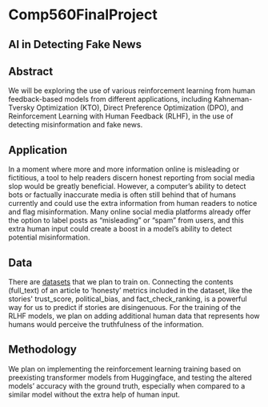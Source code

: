 # Comp560FinalProject
## AI in Detecting Fake News 

## Abstract 
We will be exploring the use of various reinforcement learning from human feedback-based models from different applications, including Kahneman-Tversky Optimization (KTO), Direct Preference Optimization (DPO), and Reinforcement Learning with Human Feedback (RLHF), in the use of detecting misinformation and fake news.

## Application
In a moment where more and more information online is misleading or fictitious, a tool to help readers discern honest reporting from social media slop would be greatly beneficial. However, a computer’s ability to detect bots or factually inaccurate media is often still behind that of humans currently and could use the extra information from human readers to notice and flag misinformation. Many online social media platforms already offer the option to label posts as “misleading” or “spam” from users, and this extra human input could create a boost in a model’s ability to detect potential misinformation.

## Data
There are [datasets](https://www.kaggle.com/datasets/khushikyad001/fake-news-detection) that we plan to train on. Connecting the contents (full_text) of an article to ‘honesty’ metrics included in the dataset, like the stories' trust_score, political_bias, and fact_check_ranking, is a powerful way for us to predict if stories are disingenuous. For the training of the RLHF models, we plan on adding additional human data that represents how humans would perceive the truthfulness of the information.

## Methodology
We plan on implementing the reinforcement learning training based on preexisting transformer models from Huggingface, and testing the altered models’ accuracy with the ground truth, especially when compared to a similar model without the extra help of human input.

